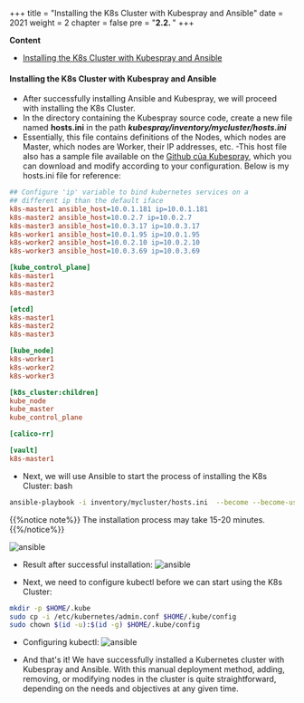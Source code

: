 +++
title = "Installing the K8s Cluster with Kubespray and Ansible"
date = 2021
weight = 2
chapter = false
pre = "<b>2.2. </b>"
+++

**Content**
- [Installing the K8s Cluster with Kubespray and Ansible](#installing-the-k8s-cluster-with-kubespray-and-ansible)


#### Installing the K8s Cluster with Kubespray and Ansible
- After successfully installing Ansible and Kubespray, we will proceed with installing the K8s Cluster.
- In the directory containing the Kubespray source code, create a new file named **hosts.ini** in the path ***kubespray/inventory/mycluster/hosts.ini***
- Essentially, this file contains definitions of the Nodes, which nodes are Master, which nodes are Worker, their IP addresses, etc.
-This host file also has a sample file available on the [Github của Kubespray](https://github.com/kubernetes-sigs/kubespray), which you can download and modify according to your configuration. Below is my hosts.ini file for reference:
```ini
## Configure 'ip' variable to bind kubernetes services on a
## different ip than the default iface
k8s-master1 ansible_host=10.0.1.181 ip=10.0.1.181
k8s-master2 ansible_host=10.0.2.7 ip=10.0.2.7
k8s-master3 ansible_host=10.0.3.17 ip=10.0.3.17
k8s-worker1 ansible_host=10.0.1.95 ip=10.0.1.95
k8s-worker2 ansible_host=10.0.2.10 ip=10.0.2.10
k8s-worker3 ansible_host=10.0.3.69 ip=10.0.3.69

[kube_control_plane]
k8s-master1
k8s-master2
k8s-master3

[etcd]
k8s-master1
k8s-master2
k8s-master3

[kube_node]
k8s-worker1
k8s-worker2
k8s-worker3

[k8s_cluster:children]
kube_node
kube_master
kube_control_plane

[calico-rr]

[vault]
k8s-master1
```
    
- Next, we will use Ansible to start the process of installing the K8s Cluster:
bash


```bash
ansible-playbook -i inventory/mycluster/hosts.ini  --become --become-user=root cluster.yml
```

{{%notice note%}}
The installation process may take 15-20 minutes.
{{%/notice%}}

![ansible](/images/2.2-kubespray/install-spray.png)

- Result after successful installation:
![ansible](/images/2.2-kubespray/install-result.png)

- Next, we need to configure kubectl before we can start using the K8s Cluster:

```bash
mkdir -p $HOME/.kube
sudo cp -i /etc/kubernetes/admin.conf $HOME/.kube/config
sudo chown $(id -u):$(id -g) $HOME/.kube/config
```

- Configuring kubectl:
![ansible](/images/2.2-kubespray/kubectl.png)

- And that's it! We have successfully installed a Kubernetes cluster with Kubespray and Ansible. With this manual deployment method, adding, removing, or modifying nodes in the cluster is quite straightforward, depending on the needs and objectives at any given time.